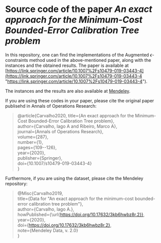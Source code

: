 # Source code of the paper *An exact approach for the Minimum-Cost Bounded-Error Calibration Tree problem*

In this repository, one can find the implementations of the Augmented $\epsilon$-constraints method used in the above-mentioned paper, along with the instances and the obtained results. The paper is available at [https://link.springer.com/article/10.1007%2Fs10479-019-03443-4](https://link.springer.com/article/10.1007%2Fs10479-019-03443-4 "https://link.springer.com/article/10.1007%2Fs10479-019-03443-4").

The instances and the results are also available at [Mendeley](http://dx.doi.org/10.17632/3kb6hwbz8r.2 "Mendeley").

If you are using these codes in your paper, please cite the original paper publisehd in Annals of Operations Research:

>@article{Carvalho2020,
  title={An exact approach for the Minimum-Cost Bounded-Error Calibration Tree problem},  
  author={Carvalho, Iago A and Ribeiro, Marco A},  
  journal={Annals of Operations Research},  
  volume={287},  
  number={1},  
  pages={109--126},  
  year={2020},  
  publisher={Springer},  
  doi={10.1007/s10479-019-03443-4}  
}

Furthermore, if you are using the dataset, please cite the Mendeley repository:

> @Misc{Carvalho2019,  
title={Data for "An exact approach for the minimum-cost bounded-error calibration tree problem"},  
author={Carvalho, Iago A.},   
howPublished={\url{https://doi.org/10.17632/3kb6hwbz8r.2}},  
year={2020},  
doi={https://doi.org/10.17632/3kb6hwbz8r.2},  
note={Mendeley Data, v. 2.0}  
}
